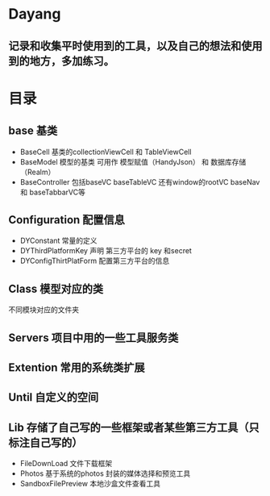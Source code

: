 # Dayang
## 记录和收集平时使用到的工具，以及自己的想法和使用到的地方，多加练习。
# 目录
## base 基类
* BaseCell  基类的collectionViewCell 和 TableViewCell
* BaseModel 模型的基类 可用作 模型赋值（HandyJson） 和 数据库存储（Realm）
* BaseController 包括baseVC baseTableVC 还有window的rootVC baseNav 和 baseTabbarVC等
## Configuration 配置信息
* DYConstant 常量的定义
* DYThirdPlatformKey 声明 第三方平台的 key 和secret
* DYConfigThirtPlatForm 配置第三方平台的信息
## Class 模型对应的类
 不同模块对应的文件夹
 ## Servers 项目中用的一些工具服务类
 ## Extention 常用的系统类扩展
 ## Until  自定义的空间
 ## Lib 存储了自己写的一些框架或者某些第三方工具（只标注自己写的）
 * FileDownLoad 文件下载框架
 * Photos  基于系统的photos 封装的媒体选择和预览工具
 * SandboxFilePreview  本地沙盒文件查看工具
